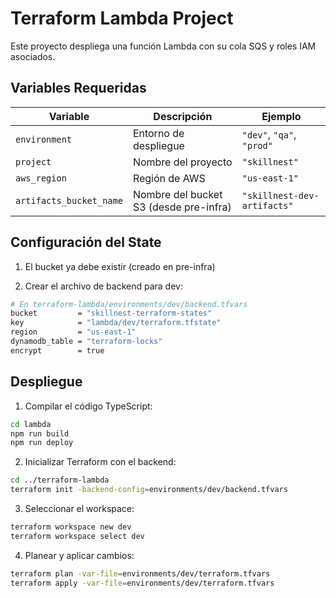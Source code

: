 # Terraform Lambda Project

Este proyecto despliega una función Lambda con su cola SQS y roles IAM asociados.

## Variables Requeridas

| Variable | Descripción | Ejemplo |
|----------|-------------|---------|
| `environment` | Entorno de despliegue | `"dev"`, `"qa"`, `"prod"` |
| `project` | Nombre del proyecto | `"skillnest"` |
| `aws_region` | Región de AWS | `"us-east-1"` |
| `artifacts_bucket_name` | Nombre del bucket S3 (desde pre-infra) | `"skillnest-dev-artifacts"` |

## Configuración del State

1. El bucket ya debe existir (creado en pre-infra)

2. Crear el archivo de backend para dev:
```bash
# En terraform-lambda/environments/dev/backend.tfvars
bucket         = "skillnest-terraform-states"
key            = "lambda/dev/terraform.tfstate"
region         = "us-east-1"
dynamodb_table = "terraform-locks"
encrypt        = true
```

## Despliegue

1. Compilar el código TypeScript:
```bash
cd lambda
npm run build
npm run deploy
```

2. Inicializar Terraform con el backend:
```bash
cd ../terraform-lambda
terraform init -backend-config=environments/dev/backend.tfvars
```

3. Seleccionar el workspace:
```bash
terraform workspace new dev
terraform workspace select dev
```

4. Planear y aplicar cambios:
```bash
terraform plan -var-file=environments/dev/terraform.tfvars
terraform apply -var-file=environments/dev/terraform.tfvars
```
